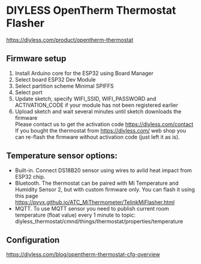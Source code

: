 # DIYLESS OpenTherm Thermostat Flasher  
https://diyless.com/product/opentherm-thermostat  

## Firmware setup
1. Install Arduino core for the ESP32 using Board Manager  
2. Select board ESP32 Dev Module  
3. Select partition scheme Minimal SPIFFS  
4. Select port  
5. Update sketch, specify WIFI_SSID, WIFI_PASSWORD and ACTIVATION_CODE if your module has not been registered earlier  
6. Upload sketch and wait several minutes until sketch downloads the firmware  
Please contact us to get the activation code https://diyless.com/contact  
If you bought the thermostat from https://diyless.com/ web shop you can re-flash the firmware without activation code (just left it as is).  

## Temperature sensor options:
- Built-in. Connect DS18B20 sensor using wires to avlid heat impact from ESP32 chip.
- Bluetooth. The thermostat can be paired with Mi Temperature and Humidity Sensor 2, but with custom firmware only.
You can flash it using this page https://pvvx.github.io/ATC_MiThermometer/TelinkMiFlasher.html
- MQTT. To use MQTT sensor you need to publish current room temperature (float value) every 1 minute to topic:
diyless_thermostat/cmnd/things/thermostat/properties/temperature


## Configuration
https://diyless.com/blog/opentherm-thermostat-cfg-overview
